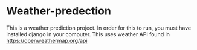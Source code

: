 # Weather-predection
This is a weather prediction project. In order for this to run, you must have installed django in your computer. This uses weather API found in https://openweathermap.org/api 

